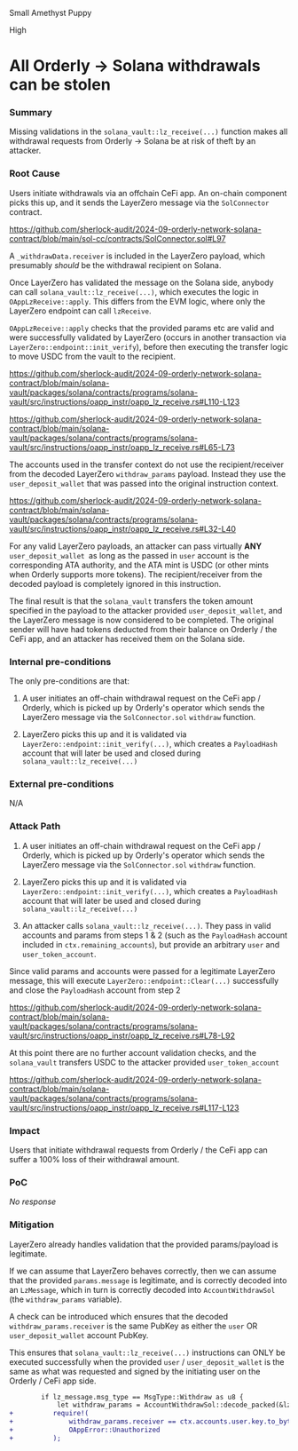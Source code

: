 Small Amethyst Puppy

High

# All Orderly -> Solana withdrawals can be stolen

### Summary

Missing validations in the `solana_vault::lz_receive(...)` function makes all withdrawal requests from Orderly -> Solana be at risk of theft by an attacker.

### Root Cause

Users initiate withdrawals via an offchain CeFi app. An on-chain component picks this up, and it sends the LayerZero message via the `SolConnector` contract.

https://github.com/sherlock-audit/2024-09-orderly-network-solana-contract/blob/main/sol-cc/contracts/SolConnector.sol#L97

A `_withdrawData.receiver` is included in the LayerZero payload, which presumably _should_ be the withdrawal recipient on Solana.

Once LayerZero has validated the message on the Solana side, anybody can call `solana_vault::lz_receive(...)`, which executes the logic in `OAppLzReceive::apply`. This differs from the EVM logic, where only the LayerZero endpoint can call `lzReceive`.

`OAppLzReceive::apply` checks that the provided params etc are valid and were successfully validated by LayerZero (occurs in another transaction via `LayerZero::endpoint::init_verify`), before then executing the transfer logic to move USDC from the vault to the recipient.

https://github.com/sherlock-audit/2024-09-orderly-network-solana-contract/blob/main/solana-vault/packages/solana/contracts/programs/solana-vault/src/instructions/oapp_instr/oapp_lz_receive.rs#L110-L123

https://github.com/sherlock-audit/2024-09-orderly-network-solana-contract/blob/main/solana-vault/packages/solana/contracts/programs/solana-vault/src/instructions/oapp_instr/oapp_lz_receive.rs#L65-L73


The accounts used in the transfer context do not use the recipient/receiver from the decoded LayerZero `withdraw_params` payload. Instead they use the `user_deposit_wallet` that was passed into the original instruction context.

https://github.com/sherlock-audit/2024-09-orderly-network-solana-contract/blob/main/solana-vault/packages/solana/contracts/programs/solana-vault/src/instructions/oapp_instr/oapp_lz_receive.rs#L32-L40

For any valid LayerZero payloads, an attacker can pass virtually **ANY** `user_deposit_wallet `as long as the passed in `user` account is the corresponding ATA authority, and the ATA mint is USDC (or other mints when Orderly supports more tokens). The recipient/receiver from the decoded payload is completely ignored in this instruction.

The final result is that the `solana_vault` transfers the token amount specified in the payload to the attacker provided `user_deposit_wallet`, and the LayerZero message is now considered to be completed. The original sender will have had tokens deducted from their balance on Orderly / the CeFi app, and an attacker has received them on the Solana side.

### Internal pre-conditions

The only pre-conditions are that:

1) A user initiates an off-chain withdrawal request on the CeFi app / Orderly, which is picked up by Orderly's operator which sends the LayerZero message via the `SolConnector.sol` `withdraw` function.

2) LayerZero picks this up and it is validated via `LayerZero::endpoint::init_verify(...)`, which creates a `PayloadHash` account that will later be used and closed during `solana_vault::lz_receive(...)`

### External pre-conditions

N/A

### Attack Path

1) A user initiates an off-chain withdrawal request on the CeFi app / Orderly, which is picked up by Orderly's operator which sends the LayerZero message via the `SolConnector.sol` `withdraw` function.

2) LayerZero picks this up and it is validated via `LayerZero::endpoint::init_verify(...)`, which creates a `PayloadHash` account that will later be used and closed during `solana_vault::lz_receive(...)`

3) An attacker calls `solana_vault::lz_receive(...)`. They pass in valid accounts and params from steps 1 & 2 (such as the `PayloadHash` account included in `ctx.remaining_accounts`), but provide an arbitrary `user` and `user_token_account`. 

Since valid params and accounts were passed for a legitimate LayerZero message, this will execute `LayerZero::endpoint::Clear(...)` successfully and close the `PayloadHash` account from step 2

https://github.com/sherlock-audit/2024-09-orderly-network-solana-contract/blob/main/solana-vault/packages/solana/contracts/programs/solana-vault/src/instructions/oapp_instr/oapp_lz_receive.rs#L78-L92

At this point there are no further account validation checks, and the `solana_vault` transfers USDC to the attacker provided `user_token_account`

https://github.com/sherlock-audit/2024-09-orderly-network-solana-contract/blob/main/solana-vault/packages/solana/contracts/programs/solana-vault/src/instructions/oapp_instr/oapp_lz_receive.rs#L117-L123

### Impact

Users that initiate withdrawal requests from Orderly / the CeFi app can suffer a 100% loss of their withdrawal amount.

### PoC

_No response_

### Mitigation

LayerZero already handles validation that the provided params/payload is legitimate.

If we can assume that LayerZero behaves correctly, then we can assume that the provided `params.message` is legitimate, and is correctly decoded into an `LzMessage`, which in turn is correctly decoded into `AccountWithdrawSol` (the `withdraw_params` variable).

A check can be introduced which ensures that the decoded `withdraw_params.receiver` is the same PubKey as either the `user` OR `user_deposit_wallet` account PubKey.

This ensures that `solana_vault::lz_receive(...)` instructions can ONLY be executed successfully when the provided `user` / `user_deposit_wallet` is the same as what was requested and signed by the initiating user on the Orderly / CeFi app side.

```diff
        if lz_message.msg_type == MsgType::Withdraw as u8 {
            let withdraw_params = AccountWithdrawSol::decode_packed(&lz_message.payload).unwrap();
+          require!(
+              withdraw_params.receiver == ctx.accounts.user.key.to_bytes(),
+              OAppError::Unauthorized
+          );
```
